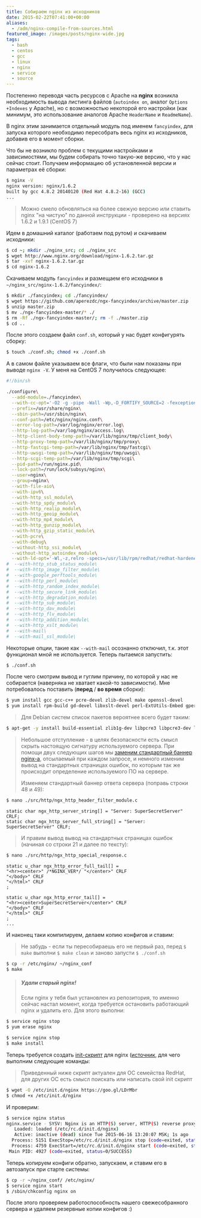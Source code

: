 ```yaml
---
title: Собираем nginx из исходников
date: 2015-02-22T07:41:00+00:00
aliases:
  - /adm/nginx-compile-from-sources.html
featured_image: /images/posts/nginx-wide.jpg
tags:
  - bash
  - centos
  - gcc
  - linux
  - nginx
  - service
  - source
---
```


Постепенно переводя часть ресурсов с Apache на **nginx** возникла необходимость вывода листинга файлов (`autoindex on`, аналог `Options +Indexes` у Apache), но с возможностью некоторой его настройки (как минимум, это использование аналогов Apache `HeaderName` и `ReadmeName`).

В nginx этим занимается отдельный модуль под именем `fancyindex`, для запуска которого необходимо пересобрать весь nginx из исходников, добавив его в момент сборки.

<!--more-->

Что бы не возникло проблем с текущими настройками и зависимостями, мы будем собирать точно такую-же версию, что у нас сейчас стоит. Получаем информацию об установленной версии и параметрах её сборки:

```bash
$ nginx -V
nginx version: nginx/1.6.2
built by gcc 4.8.2 20140120 (Red Hat 4.8.2-16) (GCC)
...
```

> Можно смело обновляться на более свежую версию или ставить nginx "на чистую" по данной инструкции - проверено на версиях 1.6.2 и 1.9.1 (CentOS 7)

Идем в домашний каталог (работаем под рутом) и скачиваем исходники:

```bash
$ cd ~; mkdir ./nginx_src; cd ./nginx_src
$ wget http://www.nginx.org/download/nginx-1.6.2.tar.gz
$ tar -xvf nginx-1.6.2.tar.gz
$ cd nginx-1.6.2
```

Скачиваем модуль `fancyindex` и размещаем его исходники в `~/nginx_src/nginx-1.6.2/fancyindex/`:

```bash
$ mkdir ./fancyindex; cd ./fancyindex/
$ wget https://github.com/aperezdc/ngx-fancyindex/archive/master.zip
$ unzip master.zip
$ mv ./ngx-fancyindex-master/* ./
$ rm -Rf ./ngx-fancyindex-master/; rm -f ./master.zip
$ cd ..
```

После этого создаем файл `conf.sh`, который у нас будет конфигурять сборку:

```bash
$ touch ./conf.sh; chmod +x ./conf.sh
```

А в самом файле указываем все флаги, что были нам показаны при выводе `nginx -V`. У меня на CentOS 7 получилось следующее:

```bash
#!/bin/sh

./configure\
  --add-module=./fancyindex\
  --with-cc-opt='-O2 -g -pipe -Wall -Wp,-D_FORTIFY_SOURCE=2 -fexceptions -fstack-protector-strong --param=ssp-buffer-size=4 -grecord-gcc-switches -specs=/usr/lib/rpm/redhat/redhat-hardened-cc1 -m64 -mtune=generic'\
  --prefix=/usr/share/nginx\
  --sbin-path=/usr/sbin/nginx\
  --conf-path=/etc/nginx/nginx.conf\
  --error-log-path=/var/log/nginx/error.log\
  --http-log-path=/var/log/nginx/access.log\
  --http-client-body-temp-path=/var/lib/nginx/tmp/client_body\
  --http-proxy-temp-path=/var/lib/nginx/tmp/proxy\
  --http-fastcgi-temp-path=/var/lib/nginx/tmp/fastcgi\
  --http-uwsgi-temp-path=/var/lib/nginx/tmp/uwsgi\
  --http-scgi-temp-path=/var/lib/nginx/tmp/scgi\
  --pid-path=/run/nginx.pid\
  --lock-path=/run/lock/subsys/nginx\
  --user=nginx\
  --group=nginx\
  --with-file-aio\
  --with-ipv6\
  --with-http_ssl_module\
  --with-http_spdy_module\
  --with-http_realip_module\
  --with-http_geoip_module\
  --with-http_mp4_module\
  --with-http_gunzip_module\
  --with-http_gzip_static_module\
  --with-pcre\
  --with-debug\
  --without-http_ssi_module\
  --without-http_autoindex_module\
  --with-ld-opt='-Wl,-z,relro -specs=/usr/lib/rpm/redhat/redhat-hardened-ld -Wl,-E'
#  --with-http_stub_status_module\
#  --with-http_image_filter_module\
#  --with-google_perftools_module\
#  --with-http_perl_module\
#  --with-http_random_index_module\
#  --with-http_secure_link_module\
#  --with-http_degradation_module\
#  --with-http_sub_module\
#  --with-http_dav_module\
#  --with-http_flv_module\
#  --with-http_addition_module\
#  --with-http_xslt_module\
#  --with-mail\
#  --with-mail_ssl_module\
```

Некоторые опции, такие как `--with-mail` осознанно отключил, т.к. этот функционал мной не используется. Теперь пытаемся запустить:

```bash
$ ./conf.sh
```

После чего смотрим вывод и гуглим причину, по которой у нас не собирается (наверняка не хватает какой-то зависимости). Мне потребовалось поставить (**перед** / **во время** сборки):

```bash
$ yum install gcc gcc-c++ pcre-devel zlib-devel make openssl-devel
$ yum install rpm-build gd-devel libxslt-devel perl-ExtUtils-Embed gperftools-devel
```

> Для Debian систем список пакетов вероятнее всего будет таким:
> 
```bash
$ apt-get -y install build-essential zlib1g-dev libpcre3 libpcre3-dev libbz2-dev libssl-dev tar unzip
```
>
> Небольшое отступление - в целях безопасности есть смысл скрыть настоящую сигнатуру используемого сервера. При помощи двух следующих шагов мы [заменим стандартный баннер nginx-а](http://stackoverflow.com/a/246294), отсылаемый при каждом запросе, и немного изменим вывод на стандартных страницах ошибок, по которым так же происходит определение используемого ПО на сервере.
> 
> Изменяем стандартный баннер ответа сервера (поправь строки 48 и 49):
> 
```bash
$ nano ./src/http/ngx_http_header_filter_module.c
```
> 
```
static char ngx_http_server_string[] = "Server: SuperSecretServer" CRLF;
static char ngx_http_server_full_string[] = "Server: SuperSecretServer" CRLF;
```
> 
> И правим вывод вывод на стандартных страницах ошибок (начиная со строки 21 и далее по тексту):
> 
```bash
$ nano ./src/http/ngx_http_special_response.c
```
> 
```
static u_char ngx_http_error_full_tail[] =
"<hr><center>" /*NGINX_VER*/ "</center>" CRLF
"</body>" CRLF
"</html>" CRLF
;

static u_char ngx_http_error_tail[] =
"<hr><center>SuperSecretServer</center>" CRLF
"</body>" CRLF
"</html>" CRLF
;
...
```

И наконец таки компилируем, делаем копию конфигов и ставим:

> Не забудь - если ты пересобираешь его не первый раз, перед `$ make` выполни `$ make clean` и заново запусти `$ ./conf.sh`

```bash
$ cp -r /etc/nginx/ ~/nginx_conf
$ make
```

> ##### Удали старый nginx!
> 
> Если nginx у тебя был установлен из репозитория, то именно сейчас настал момент, когда требуется остановить работающий nginx и удалить его. Для этого выполни:
> 
```bash
$ service nginx stop
$ yum erase nginx
```

```bash
$ service nginx stop
$ make install
```

Теперь требуется создать [init-скрипт](https://gist.githubusercontent.com/tarampampam/3d165f928f2de4ed6626/raw/cbe55cb69f1af4d686a848957fe7b188e7d4b329/nginx.sh) для nginx ([источник](http://wiki.nginx.org/RedHatNginxInitScript), для чего выполним следующие команды:

> Приведенный ниже скрипт актуален для ОС семейства RedHat, для других ОС есть смысл поискать или написать свой init скрипт

```bash
$ wget -O /etc/init.d/nginx https://goo.gl/LDrMbr
$ chmod +x /etc/init.d/nginx
```

И проверим:

```bash
$ service nginx status
nginx.service - SYSV: Nginx is an HTTP(S) server, HTTP(S) reverse proxy and IMAP/POP3 proxy server
   Loaded: loaded (/etc/rc.d/init.d/nginx)
   Active: inactive (dead) since Tue 2015-06-16 13:20:07 MSK; 1s ago
  Process: 5151 ExecStop=/etc/rc.d/init.d/nginx stop (code=exited, status=0/SUCCESS)
  Process: 4759 ExecStart=/etc/rc.d/init.d/nginx start (code=exited, status=0/SUCCESS)
 Main PID: 4927 (code=exited, status=0/SUCCESS)
```

Теперь копируем конфиги обратно, запускаем, и ставим его в автозапуск при старте системы:

```bash
$ cp -r ~/nginx_conf/ /etc/nginx/
$ service nginx start
$ /sbin/chkconfig nginx on
```

После этого проверяем работоспособность нашего свежесобранного сервера и удаляем резервные копии конфигов :)
